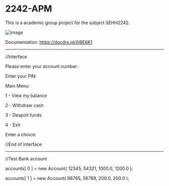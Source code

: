 # 2242-APM
This is a academic group project for the subject SEHH2242.

![image](https://github.com/wanyeung/2242-APM/assets/69677029/f2d3f8e8-0533-4f7b-9a94-74c16ef97929)

Documentation: https://docdro.id/0l8E6K1

--------

//Interface

  Please enter your account number: 

  Enter your PIN:

  Main Menu:

  1 - View my balance

  2 - Withdraw cash

  3 - Despoit funds

  4 - Exit

  Enter a choice:

//End of Interface

--------

//Test Bank account

accounts[ 0 ] = new Account( 12345, 54321, 1000.0, 1200.0 );

accounts[ 1 ] = new Account( 98765, 56789, 200.0, 200.0 );
